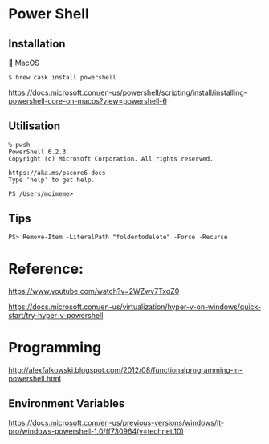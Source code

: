 # Power Shell


## Installation

:apple: MacOS

```
$ brew cask install powershell
```

https://docs.microsoft.com/en-us/powershell/scripting/install/installing-powershell-core-on-macos?view=powershell-6


## Utilisation

```
% pwsh
PowerShell 6.2.3
Copyright (c) Microsoft Corporation. All rights reserved.

https://aka.ms/pscore6-docs
Type 'help' to get help.

PS /Users/moimeme>
```

## Tips

```
PS> Remove-Item -LiteralPath "foldertodelete" -Force -Recurse
```

# Reference:

https://www.youtube.com/watch?v=2WZwv7TxqZ0

https://docs.microsoft.com/en-us/virtualization/hyper-v-on-windows/quick-start/try-hyper-v-powershell


# Programming

http://alexfalkowski.blogspot.com/2012/08/functionalprogramming-in-powershell.html

## Environment Variables

https://docs.microsoft.com/en-us/previous-versions/windows/it-pro/windows-powershell-1.0/ff730964(v=technet.10)

